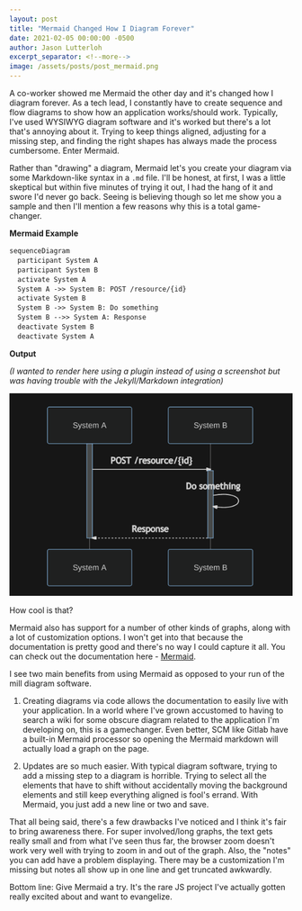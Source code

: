 ```yaml
---
layout: post
title: "Mermaid Changed How I Diagram Forever"
date: 2021-02-05 00:00:00 -0500
author: Jason Lutterloh
excerpt_separator: <!--more-->
image: /assets/posts/post_mermaid.png
---
```


A co-worker showed me Mermaid the other day and it's changed how I diagram forever. As a tech lead, I constantly have to create sequence and flow diagrams to show how an application works/should work. Typically, I've used WYSIWYG diagram software and it's worked but there's a lot that's annoying about it. Trying to keep things aligned, adjusting for a missing step, and finding the right shapes has always made the process cumbersome. Enter Mermaid.

<!--more-->

Rather than "drawing" a diagram, Mermaid let's you create your diagram via some Markdown-like syntax in a `.md` file. I'll be honest, at first, I was a little skeptical but within five minutes of trying it out, I had the hang of it and swore I'd never go back. Seeing is believing though so let me show you a sample and then I'll mention a few reasons why this is a total game-changer.

**Mermaid Example**

```markdown
sequenceDiagram
  participant System A
  participant System B
  activate System A
  System A ->> System B: POST /resource/{id}
  activate System B
  System B ->> System B: Do something
  System B -->> System A: Response
  deactivate System B
  deactivate System A
```

**Output**

_(I wanted to render here using a plugin instead of using a screenshot but was having trouble with the Jekyll/Markdown integration)_

![Mermaid](/assets/posts/mermaid.png)

How cool is that?

Mermaid also has support for a number of other kinds of graphs, along with a lot of customization options. I won't get into that because the documentation is pretty good and there's no way I could capture it all. You can check out the documentation here - [Mermaid](https://mermaid-js.github.io/mermaid/#/).

I see two main benefits from using Mermaid as opposed to your run of the mill diagram software.

1. Creating diagrams via code allows the documentation to easily live with your application. In a world where I've grown accustomed to having to search a wiki for some obscure diagram related to the application I'm developing on, this is a gamechanger. Even better, SCM like Gitlab have a built-in Mermaid processor so opening the Mermaid markdown will actually load a graph on the page.

2. Updates are so much easier. With typical diagram software, trying to add a missing step to a diagram is horrible. Trying to select all the elements that have to shift without accidentally moving the background elements and still keep everything aligned is fool's errand. With Mermaid, you just add a new line or two and save.

That all being said, there's a few drawbacks I've noticed and I think it's fair to bring awareness there. For super involved/long graphs, the text gets really small and from what I've seen thus far, the browser zoom doesn't work very well with trying to zoom in and out of the graph. Also, the "notes" you can add have a problem displaying. There may be a customization I'm missing but notes all show up in one line and get truncated awkwardly.

Bottom line: Give Mermaid a try. It's the rare JS project I've actually gotten really excited about and want to evangelize.
